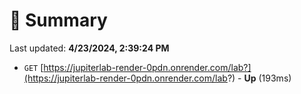 # 📖 Summary
Last updated: **4/23/2024, 2:39:24 PM**

- `GET` [https://jupiterlab-render-0pdn.onrender.com/lab?](https://jupiterlab-render-0pdn.onrender.com/lab?) - **Up** (193ms)
